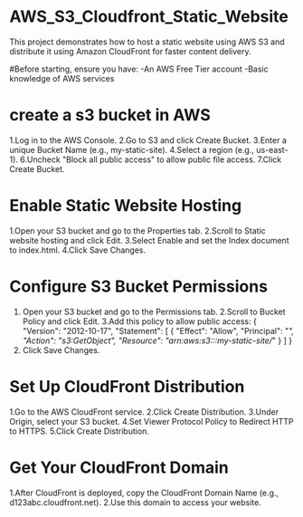 # AWS_S3_Cloudfront_Static_Website
This project demonstrates how to host a static website using AWS S3 and distribute it using Amazon CloudFront for faster content delivery.

#Before starting, ensure you have:
-An AWS Free Tier account
-Basic knowledge of AWS services

# create a s3 bucket in AWS 

1.Log in to the AWS Console.
2.Go to S3 and click Create Bucket.
3.Enter a unique Bucket Name (e.g., my-static-site).
4.Select a region (e.g., us-east-1).
6.Uncheck "Block all public access" to allow public file access.
7.Click Create Bucket.

# Enable Static Website Hosting
1.Open your S3 bucket and go to the Properties tab.
2.Scroll to Static website hosting and click Edit.
3.Select Enable and set the Index document to index.html.
4.Click Save Changes.

# Configure S3 Bucket Permissions
1. Open your S3 bucket and go to the Permissions tab.
2.Scroll to Bucket Policy and click Edit.
3.Add this policy to allow public access:
{
  "Version": "2012-10-17",
  "Statement": [
    {
      "Effect": "Allow",
      "Principal": "*",
      "Action": "s3:GetObject",
      "Resource": "arn:aws:s3:::my-static-site/*"
    }
  ]
}
4. Click Save Changes.

# Set Up CloudFront Distribution
1.Go to the AWS CloudFront service.
2.Click Create Distribution.
3.Under Origin, select your S3 bucket.
4.Set Viewer Protocol Policy to Redirect HTTP to HTTPS.
5.Click Create Distribution.

# Get Your CloudFront Domain
1.After CloudFront is deployed, copy the CloudFront Domain Name (e.g., d123abc.cloudfront.net).
2.Use this domain to access your website.


